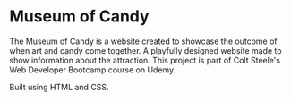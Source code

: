 # Museum of Candy

The Museum of Candy is a website created to showcase the outcome of when art and candy come together. A playfully designed website made to show information about the attraction. This project is part of Colt Steele's Web Developer Bootcamp course on Udemy.

Built using HTML and CSS.
